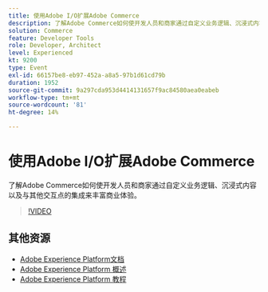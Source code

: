 ```yaml
---
title: 使用Adobe I/O扩展Adobe Commerce
description: 了解Adobe Commerce如何使开发人员和商家通过自定义业务逻辑、沉浸式内容以及与其他交互点的集成来丰富商业体验。
solution: Commerce
feature: Developer Tools
role: Developer, Architect
level: Experienced
kt: 9200
type: Event
exl-id: 66157be8-eb97-452a-a8a5-97b1d61cd79b
duration: 1952
source-git-commit: 9a297cda953d4414131657f9ac84580aea0eabeb
workflow-type: tm+mt
source-wordcount: '81'
ht-degree: 14%

---
```


# 使用Adobe I/O扩展Adobe Commerce

了解Adobe Commerce如何使开发人员和商家通过自定义业务逻辑、沉浸式内容以及与其他交互点的集成来丰富商业体验。

>[!VIDEO](https://video.tv.adobe.com/v/337727/?quality=12&learn=on&hidetitle=true)

## 其他资源

- [Adobe Experience Platform文档](https://experienceleague.adobe.com/docs/experience-platform.html)
- [Adobe Experience Platform 概述](https://experienceleague.adobe.com/docs/experience-platform/landing/home.html?lang=zh-Hans)
- [Adobe Experience Platform 教程](https://experienceleague.adobe.com/docs/platform-learn/tutorials/overview.html?lang=en)

